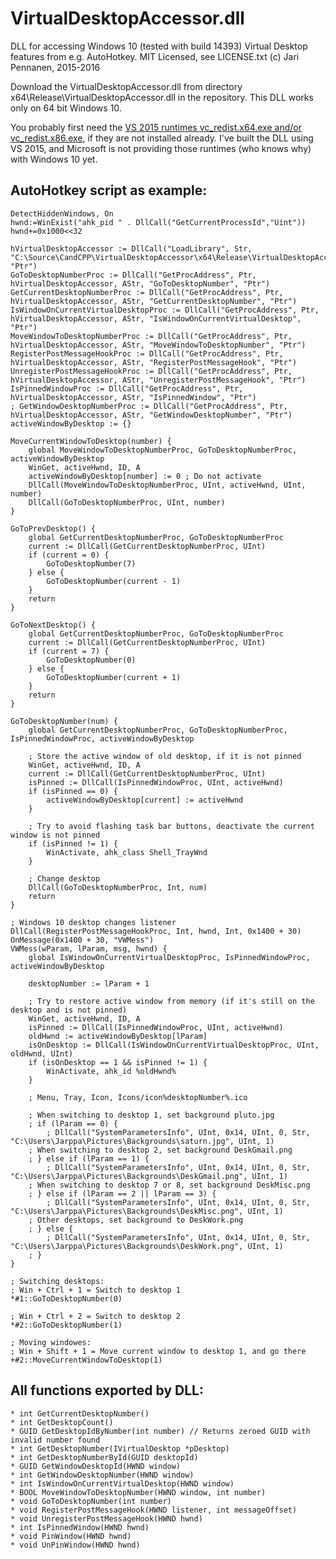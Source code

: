 # VirtualDesktopAccessor.dll

DLL for accessing Windows 10 (tested with build 14393) Virtual Desktop features from e.g. AutoHotkey. MIT Licensed, see LICENSE.txt (c) Jari Pennanen, 2015-2016

Download the VirtualDesktopAccessor.dll from directory x64\Release\VirtualDesktopAccessor.dll in the repository. This DLL works only on 64 bit Windows 10.

You probably first need the [VS 2015 runtimes vc_redist.x64.exe and/or vc_redist.x86.exe](https://www.microsoft.com/en-us/download/details.aspx?id=48145), if they are not installed already. I've built the DLL using VS 2015, and Microsoft is not providing those runtimes (who knows why) with Windows 10 yet.

## AutoHotkey script as example:

	DetectHiddenWindows, On
	hwnd:=WinExist("ahk_pid " . DllCall("GetCurrentProcessId","Uint"))
	hwnd+=0x1000<<32

	hVirtualDesktopAccessor := DllCall("LoadLibrary", Str, "C:\Source\CandCPP\VirtualDesktopAccessor\x64\Release\VirtualDesktopAccessor.dll", "Ptr") 
	GoToDesktopNumberProc := DllCall("GetProcAddress", Ptr, hVirtualDesktopAccessor, AStr, "GoToDesktopNumber", "Ptr")
	GetCurrentDesktopNumberProc := DllCall("GetProcAddress", Ptr, hVirtualDesktopAccessor, AStr, "GetCurrentDesktopNumber", "Ptr")
	IsWindowOnCurrentVirtualDesktopProc := DllCall("GetProcAddress", Ptr, hVirtualDesktopAccessor, AStr, "IsWindowOnCurrentVirtualDesktop", "Ptr")
	MoveWindowToDesktopNumberProc := DllCall("GetProcAddress", Ptr, hVirtualDesktopAccessor, AStr, "MoveWindowToDesktopNumber", "Ptr")
	RegisterPostMessageHookProc := DllCall("GetProcAddress", Ptr, hVirtualDesktopAccessor, AStr, "RegisterPostMessageHook", "Ptr")
	UnregisterPostMessageHookProc := DllCall("GetProcAddress", Ptr, hVirtualDesktopAccessor, AStr, "UnregisterPostMessageHook", "Ptr")
	IsPinnedWindowProc := DllCall("GetProcAddress", Ptr, hVirtualDesktopAccessor, AStr, "IsPinnedWindow", "Ptr")
	; GetWindowDesktopNumberProc := DllCall("GetProcAddress", Ptr, hVirtualDesktopAccessor, AStr, "GetWindowDesktopNumber", "Ptr")
	activeWindowByDesktop := {}

	MoveCurrentWindowToDesktop(number) {
		global MoveWindowToDesktopNumberProc, GoToDesktopNumberProc, activeWindowByDesktop
		WinGet, activeHwnd, ID, A
		activeWindowByDesktop[number] := 0 ; Do not activate
		DllCall(MoveWindowToDesktopNumberProc, UInt, activeHwnd, UInt, number)
		DllCall(GoToDesktopNumberProc, UInt, number)
	}

	GoToPrevDesktop() {
		global GetCurrentDesktopNumberProc, GoToDesktopNumberProc
		current := DllCall(GetCurrentDesktopNumberProc, UInt)
		if (current = 0) {
			GoToDesktopNumber(7)
		} else {
			GoToDesktopNumber(current - 1)      
		}
		return
	}

	GoToNextDesktop() {
		global GetCurrentDesktopNumberProc, GoToDesktopNumberProc
		current := DllCall(GetCurrentDesktopNumberProc, UInt)
		if (current = 7) {
			GoToDesktopNumber(0)
		} else {
			GoToDesktopNumber(current + 1)    
		}
		return
	}

	GoToDesktopNumber(num) {
		global GetCurrentDesktopNumberProc, GoToDesktopNumberProc, IsPinnedWindowProc, activeWindowByDesktop

		; Store the active window of old desktop, if it is not pinned
		WinGet, activeHwnd, ID, A
		current := DllCall(GetCurrentDesktopNumberProc, UInt) 
		isPinned := DllCall(IsPinnedWindowProc, UInt, activeHwnd)
		if (isPinned == 0) {
			activeWindowByDesktop[current] := activeHwnd
		}

		; Try to avoid flashing task bar buttons, deactivate the current window is not pinned
		if (isPinned != 1) {
			WinActivate, ahk_class Shell_TrayWnd
		}

		; Change desktop
		DllCall(GoToDesktopNumberProc, Int, num)
		return
	}

	; Windows 10 desktop changes listener
	DllCall(RegisterPostMessageHookProc, Int, hwnd, Int, 0x1400 + 30)
	OnMessage(0x1400 + 30, "VWMess")
	VWMess(wParam, lParam, msg, hwnd) {
		global IsWindowOnCurrentVirtualDesktopProc, IsPinnedWindowProc, activeWindowByDesktop

		desktopNumber := lParam + 1
		
		; Try to restore active window from memory (if it's still on the desktop and is not pinned)
		WinGet, activeHwnd, ID, A 
		isPinned := DllCall(IsPinnedWindowProc, UInt, activeHwnd)
		oldHwnd := activeWindowByDesktop[lParam]
		isOnDesktop := DllCall(IsWindowOnCurrentVirtualDesktopProc, UInt, oldHwnd, UInt)
		if (isOnDesktop == 1 && isPinned != 1) {
			WinActivate, ahk_id %oldHwnd%
		}

		; Menu, Tray, Icon, Icons/icon%desktopNumber%.ico
		
		; When switching to desktop 1, set background pluto.jpg
		; if (lParam == 0) {
			; DllCall("SystemParametersInfo", UInt, 0x14, UInt, 0, Str, "C:\Users\Jarppa\Pictures\Backgrounds\saturn.jpg", UInt, 1)
		; When switching to desktop 2, set background DeskGmail.png
		; } else if (lParam == 1) {
			; DllCall("SystemParametersInfo", UInt, 0x14, UInt, 0, Str, "C:\Users\Jarppa\Pictures\Backgrounds\DeskGmail.png", UInt, 1)
		; When switching to desktop 7 or 8, set background DeskMisc.png
		; } else if (lParam == 2 || lParam == 3) {
			; DllCall("SystemParametersInfo", UInt, 0x14, UInt, 0, Str, "C:\Users\Jarppa\Pictures\Backgrounds\DeskMisc.png", UInt, 1)
		; Other desktops, set background to DeskWork.png
		; } else {
			; DllCall("SystemParametersInfo", UInt, 0x14, UInt, 0, Str, "C:\Users\Jarppa\Pictures\Backgrounds\DeskWork.png", UInt, 1)
		; }
	}

	; Switching desktops:
	; Win + Ctrl + 1 = Switch to desktop 1
	*#1::GoToDesktopNumber(0)

	; Win + Ctrl + 2 = Switch to desktop 2
	*#2::GoToDesktopNumber(1)

	; Moving windowes:
	; Win + Shift + 1 = Move current window to desktop 1, and go there
	+#2::MoveCurrentWindowToDesktop(1)


## All functions exported by DLL:

    * int GetCurrentDesktopNumber()
    * int GetDesktopCount()
    * GUID GetDesktopIdByNumber(int number) // Returns zeroed GUID with invalid number found
    * int GetDesktopNumber(IVirtualDesktop *pDesktop) 
    * int GetDesktopNumberById(GUID desktopId)
    * GUID GetWindowDesktopId(HWND window)
    * int GetWindowDesktopNumber(HWND window)
    * int IsWindowOnCurrentVirtualDesktop(HWND window)
    * BOOL MoveWindowToDesktopNumber(HWND window, int number) 
    * void GoToDesktopNumber(int number)
    * void RegisterPostMessageHook(HWND listener, int messageOffset)
    * void UnregisterPostMessageHook(HWND hwnd)
	* int IsPinnedWindow(HWND hwnd)
	* void PinWindow(HWND hwnd)
	* void UnPinWindow(HWND hwnd)